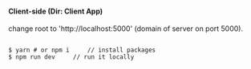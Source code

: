 #### Client-side (Dir: Client App)

 change root to 'http://localhost:5000' (domain of server on port 5000).

```

$ yarn # or npm i     // install packages
$ npm run dev     // run it locally
